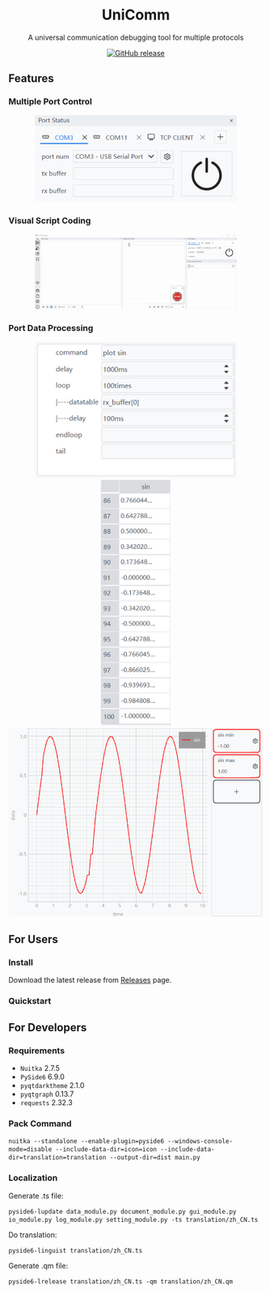 <h1 align="center">
    UniComm
</h1>

<p align="center">
    A universal communication debugging tool for multiple protocols
</p>

<div align="center">

[![GitHub release](https://img.shields.io/github/v/release/zyt20001205/UniComm?color=%2334D058&label=Version)](https://github.com/zyt20001205/UniComm/releases)

</div>

## Features

### Multiple Port Control

<div align="center">

<img src="screenshot/multiple_port_control.png" alt="Multiple Port Control" width="400">

</div>

### Visual Script Coding

<div align="center">

<img src="screenshot/visual_script_coding.gif" alt="Visual Script Coding" width="400">

</div>

### Port Data Processing

<div align="center">

<img src="screenshot/port_data_processing_0.png" alt="Port Data Processing" width="400">

<br>

<img src="screenshot/port_data_processing_1.png" alt="Port Data Processing" width="140">
<img src="screenshot/port_data_processing_2.png" alt="Port Data Processing" width="660">

</div>

## For Users

### Install

Download the latest release from [Releases](https://github.com/zyt20001205/UniComm/releases) page.

### Quickstart

## For Developers

### Requirements

- `Nuitka`                    2.7.5
- `PySide6`                   6.9.0
- `pyqtdarktheme`             2.1.0
- `pyqtgraph`                 0.13.7
- `requests`                  2.32.3

### Pack Command

```shell
nuitka --standalone --enable-plugin=pyside6 --windows-console-mode=disable --include-data-dir=icon=icon --include-data-dir=translation=translation --output-dir=dist main.py
```

### Localization

Generate .ts file:

```shell
pyside6-lupdate data_module.py document_module.py gui_module.py io_module.py log_module.py setting_module.py -ts translation/zh_CN.ts
```

Do translation:

```shell
pyside6-linguist translation/zh_CN.ts
```

Generate .qm file:

```shell
pyside6-lrelease translation/zh_CN.ts -qm translation/zh_CN.qm
```
